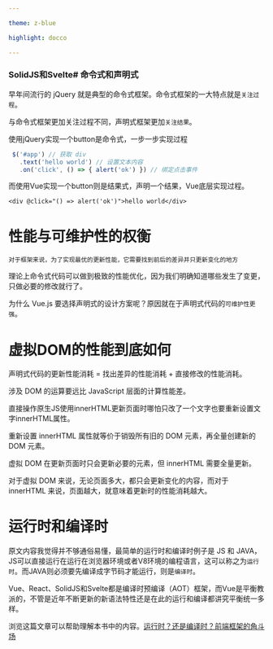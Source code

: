 ```yaml
---

theme: z-blue

highlight: docco

---
```

### **SolidJS和Svelte**# 命令式和声明式

早年间流行的 jQuery 就是典型的命令式框架。命令式框架的一大特点就是`关注过程`。

与命令式框架更加关注过程不同，声明式框架更加`关注结果`。

使用jQuery实现一个button是命令式，一步一步实现过程

```JavaScript
 $('#app') // 获取 div
   .text('hello world') // 设置文本内容
   .on('click', () => { alert('ok') }) // 绑定点击事件
```

而使用Vue实现一个button则是结果式，声明一个结果，Vue底层实现过程。

```
<div @click="() => alert('ok')">hello world</div>
```

# 性能与可维护性的权衡
	对于框架来说，为了实现最优的更新性能，它需要找到前后的差异并只更新变化的地方
  
理论上命令式代码可以做到极致的性能优化，因为我们明确知道哪些发生了变更，只做必要的修改就行了。

为什么 Vue.js 要选择声明式的设计方案呢？原因就在于声明式代码的`可维护性更强`。

# 虚拟DOM的性能到底如何

声明式代码的更新性能消耗 = 找出差异的性能消耗 + 直接修改的性能消耗。

涉及 DOM 的运算要远比 JavaScript 层面的计算性能差。

直接操作原生JS使用innerHTML更新页面时哪怕只改了一个文字也要重新设置文字innerHTML属性。

重新设置 innerHTML 属性就等价于销毁所有旧的 DOM 元素，再全量创建新的 DOM 元素。

虚拟 DOM 在更新页面时只会更新必要的元素，但 innerHTML 需要全量更新。

对于虚拟 DOM 来说，无论页面多大，都只会更新变化的内容，而对于 innerHTML 来说，页面越大，就意味着更新时的性能消耗越大。


# 运行时和编译时

原文内容我觉得并不够通俗易懂，最简单的运行时和编译时例子是 JS 和 JAVA，JS可以直接运行在运行在浏览器环境或者V8环境的编程语言，这可以称之为`运行时`。而JAVA则必须要先编译成字节码才能运行，则是`编译时`。

Vue、React、SolidJS和Svelte都是编译时预编译（AOT）框架，而Vue是平衡教派的，不管是近年不断更新的新语法特性还是在此的运行和编译都讲究平衡统一多样。

浏览这篇文章可以帮助理解本书中的内容。[运行时？还是编译时？前端框架的角斗场](https://zhuanlan.zhihu.com/p/635859563#:~:text=%E5%89%8D%E7%AB%AF%E6%A1%86%E6%9E%B6%E9%83%BD%E6%98%AF%E5%9C%A8%E7%BC%96,%E7%BC%96%E8%AF%91%E7%BB%93%E6%9E%9C%E7%9A%84%E6%B8%B2%E6%9F%93%E3%80%82)


